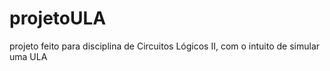# projetoULA
projeto feito para disciplina de Circuitos Lógicos II, com o intuito de simular uma ULA
